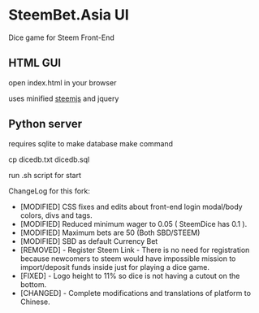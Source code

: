 # SteemBet.Asia UI
Dice game for Steem Front-End

## HTML GUI

open index.html in your browser

uses minified [steemjs](https://github.com/pharesim/steemjs) and jquery

## Python server

requires sqlite
to make database make command

cp dicedb.txt dicedb.sql

run .sh script for start


ChangeLog for this fork:

- [MODIFIED] CSS fixes and edits about front-end login modal/body colors, divs and tags.
- [MODIFIED] Reduced minimum wager to 0.05 ( SteemDice has 0.1 ).
- [MODIFIED] Maximum bets are 50 (Both SBD/STEEM)
- [MODIFIED] SBD as default Currency Bet
- [REMOVED] - Register Steem Link - There is no need for registration because newcomers to steem would have impossible mission to import/deposit funds inside just for playing a dice game.
- [FIXED] - Logo height to 11% so dice is not having a cutout on the bottom.
- [CHANGED] - Complete modifications and translations of platform to Chinese. 
